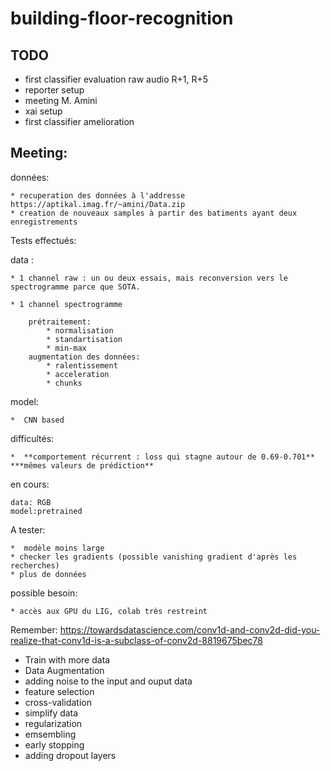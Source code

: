 # building-floor-recognition

## TODO

* first classifier evaluation raw audio R+1, R+5
* reporter setup
* meeting M. Amini
* xai setup
* first classifier amelioration

## Meeting:

données:
	
	* recuperation des données à l'addresse https://aptikal.imag.fr/~amini/Data.zip
	* creation de nouveaux samples à partir des batiments ayant deux enregistrements
	
Tests effectués:

data : 
	
	* 1 channel raw : un ou deux essais, mais reconversion vers le spectrogramme parce que SOTA.
	
	* 1 channel spectrogramme 
		
		prétraitement:
			* normalisation
			* standartisation
			* min-max
		augmentation des données:
			* ralentissement
			* acceleration
			* chunks 
model: 
	
	*  CNN based

	
difficultés:
	
	*  **comportement récurrent : loss qui stagne autour de 0.69-0.701**
	***mêmes valeurs de prédiction**

en cours:
	
	data: RGB
	model:pretrained

A tester:
	
	*  modèle moins large
	* checker les gradients (possible vanishing gradient d'après les recherches)
	* plus de données


possible besoin:
	
	* accès aux GPU du LIG, colab très restreint


Remember:
https://towardsdatascience.com/conv1d-and-conv2d-did-you-realize-that-conv1d-is-a-subclass-of-conv2d-8819675bec78

* Train with more data
* Data Augmentation
* adding noise to the input and ouput data
* feature selection
* cross-validation
* simplify data
* regularization
* emsembling
* early stopping
* adding dropout layers

